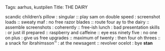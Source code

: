 Tags: aarhus, kustpilen
Title: THE DAIRY
  
scandic children’s pillow : singular :: play sam on double speed : screenshot loads :: sweaty maf : no free razor blades :: route four ay to the dairy :: assemble screenshots : coherently :: free-ish lunch : bad presentation skills : or just ill prepared :: raspberry and caffeine :: eye ess ninety five : no one on plus : give us free upgrades :: maximum of twenty : then four oh threes :: a snack for ibrahimsson™ : at the newsagent :: revolver ocelot : bye **stan**